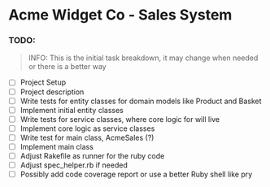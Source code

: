 # Acme Widget Co - Sales System

### TODO:

> INFO: This is the initial task breakdown, it may change when needed or there is a better way

- [ ] Project Setup
- [ ] Project description
- [ ] Write tests for entity classes for domain models like Product and Basket
- [ ] Implement initial entity classes
- [ ] Write tests for service classes, where core logic for will live
- [ ] Implement core logic as service classes
- [ ] Write test for main class, AcmeSales (?)
- [ ] Implement main class
- [ ] Adjust Rakefile as runner for the ruby code
- [ ] Adjust spec_helper.rb if needed
- [ ] Possibly add code coverage report or use a better Ruby shell like pry
